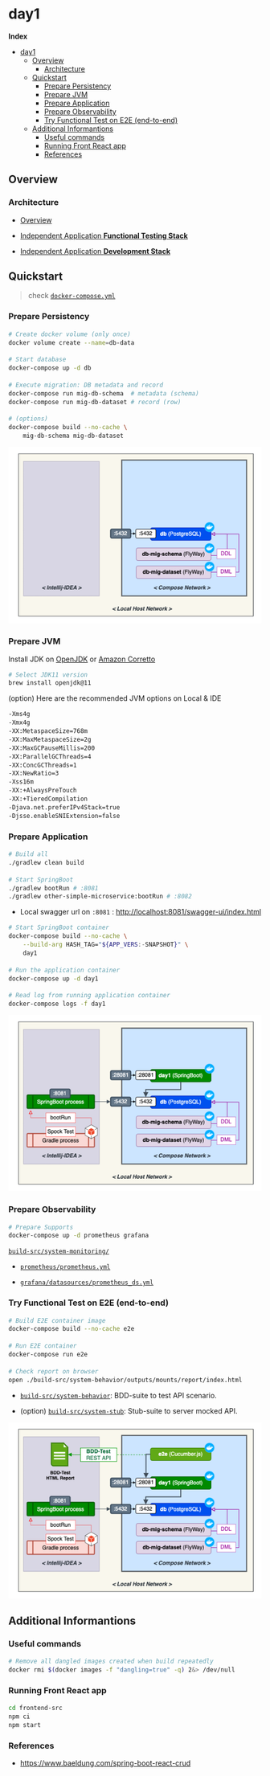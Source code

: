 # day1

**Index**

- [day1](#day1)
  - [Overview](#overview)
    - [Architecture](#architecture)
  - [Quickstart](#quickstart)
    - [Prepare Persistency](#prepare-persistency)
    - [Prepare JVM](#prepare-jvm)
    - [Prepare Application](#prepare-application)
    - [Prepare Observability](#prepare-observability)
    - [Try Functional Test on E2E (end-to-end)](#try-functional-test-on-e2e-end-to-end)
  - [Additional Informantions](#additional-informantions)
    - [Useful commands](#useful-commands)
    - [Running Front React app](#running-front-react-app)
    - [References](#references)

## Overview

### Architecture

- [Overview](README.TECH.md#overview)

- [Independent Application **Functional Testing Stack**](README.TECH.md#independent-application-functional-testing-stack)

- [Independent Application **Development Stack**](README.TECH.md#independent-application-development-stack)

## Quickstart

> check [`docker-compose.yml`](./docker-compose.yml)

### Prepare Persistency

```bash
# Create docker volume (only once)
docker volume create --name=db-data

# Start database
docker-compose up -d db

# Execute migration: DB metadata and record
docker-compose run mig-db-schema  # metadata (schema)
docker-compose run mig-db-dataset # record (row)

# (options)
docker-compose build --no-cache \
    mig-db-schema mig-db-dataset
```

![compose-1.png](./build-src/others/compose-1.png)

### Prepare JVM

Install JDK on [OpenJDK](https://formulae.brew.sh/formula/openjdk#default)
or [Amazon Corretto](https://formulae.brew.sh/cask/corretto)

```bash
# Select JDK11 version
brew install openjdk@11
```

(option) Here are the recommended JVM options on Local & IDE

```bash
-Xms4g
-Xmx4g
-XX:MetaspaceSize=768m
-XX:MaxMetaspaceSize=2g
-XX:MaxGCPauseMillis=200
-XX:ParallelGCThreads=4
-XX:ConcGCThreads=1
-XX:NewRatio=3
-Xss16m
-XX:+AlwaysPreTouch
-XX:+TieredCompilation
-Djava.net.preferIPv4Stack=true
-Djsse.enableSNIExtension=false
```

### Prepare Application

```bash
# Build all
./gradlew clean build

# Start SpringBoot
./gradlew bootRun # :8081
./gradlew other-simple-microservice:bootRun # :8082
```

- Local swagger url on `:8081` : <http://localhost:8081/swagger-ui/index.html>

```bash
# Start SpringBoot container
docker-compose build --no-cache \
    --build-arg HASH_TAG="${APP_VERS:-SNAPSHOT}" \
    day1

# Run the application container
docker-compose up -d day1

# Read log from running application container
docker-compose logs -f day1
```

![compose-2.png](./build-src/others/compose-2.png)

### Prepare Observability

```bash
# Prepare Supports
docker-compose up -d prometheus grafana
```

[`build-src/system-monitoring/`](./build-src/system-monitoring)

- [`prometheus/prometheus.yml`](./build-src/system-monitoring/prometheus/prometheus.yml)

- [`grafana/datasources/prometheus_ds.yml`](./build-src/system-monitoring/grafana/datasources/prometheus_ds.yml)

### Try Functional Test on E2E (end-to-end)

```bash
# Build E2E container image
docker-compose build --no-cache e2e

# Run E2E container
docker-compose run e2e

# Check report on browser
open ./build-src/system-behavior/outputs/mounts/report/index.html
```

- [`build-src/system-behavior`](./build-src/system-behavior#readme): BDD-suite to test API scenario.

- (option) [`build-src/system-stub`](./build-src/system-stub#readme): Stub-suite to server mocked API.

![compose-3.png](./build-src/others/compose-3.png)

## Additional Informantions

### Useful commands

```bash
# Remove all dangled images created when build repeatedly
docker rmi $(docker images -f "dangling=true" -q) 2&> /dev/null
```

### Running Front React app

```bash
cd frontend-src
npm ci
npm start
```

### References

- <https://www.baeldung.com/spring-boot-react-crud>
